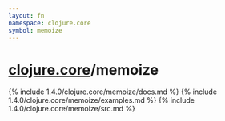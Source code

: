 ```yaml
---
layout: fn
namespace: clojure.core
symbol: memoize
---
```


# [clojure.core](../)/memoize

{% include 1.4.0/clojure.core/memoize/docs.md %}
{% include 1.4.0/clojure.core/memoize/examples.md %}
{% include 1.4.0/clojure.core/memoize/src.md %}

